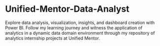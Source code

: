 # Unified-Mentor-Data-Analyst

Explore data analysis, visualization, insights, and dashboard creation with Power BI. Follow my learning journey and witness the application of analytics in a dynamic data domain environment through my repository of analytics internship projects at Unified Mentor.

